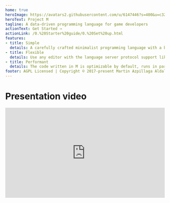 ```yaml
---
home: true
heroImage: https://avatars2.githubusercontent.com/u/6147446?s=400&u=c325f5bfc187e889f05cc872681ad1cb1ba6b3b5&v=4
heroText: Project M
tagline: A data-driven programming language for game developers
actionText: Get Started →
actionLink: /0.%20Starter%20guide/0.%20Set%20up.html
features:
- title: Simple
  details: A carefully crafted minimalist programming language with a built-in game programming standard library and implicit type inference.
- title: Flexible
  details: Use any editor with the language server protocol support like VS Code, and see the results in different engines. Unreal, Unity or Godot.
- title: Performant
  details: The code written in M is optimizable by default, runs in parallel across cores and can run in native code speed sometimes.
footer: AGPL Licensed | Copyright © 2017-present Martin Azpillaga Aldalur
---
```


# Presentation video
<div style="width:100%;height:0;padding-bottom:56.25%;position:relative">
<iframe width="1920" height="1080" src="https://www.youtube.com/embed/_EBhQk6f7Ow?vq=hd1080" frameborder="0" allowfullscreen style="position: absolute;width:100%; height:100%"></iframe>
</div>
